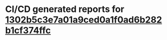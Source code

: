 # CI/CD generated reports for [1302b5c3e7a01a9ced0a1f0ad6b282b1cf374ffc](https://github.com/hydephp/develop/commit/1302b5c3e7a01a9ced0a1f0ad6b282b1cf374ffc)
